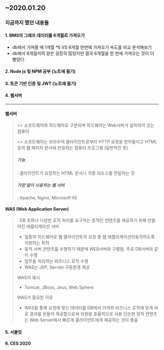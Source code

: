 ## ~2020.01.20


### 지금까지 했던 내용들
 #### 1. BMS의 그래프 데이터를 6개월로 가져오기
* db에서 가져올 때 1개월 *6 VS 6개월 한번에 가져오기 속도를 비교 분석해보기
* db에서 6개월치의 양은 굉장히 많았지만 결국 6개월을 한 번에 가져오는 것이 더 빨랐다.
 #### 2. Node js 및 NPM 공부 (노트에 필기)
 #### 3. 토큰 기반 인증 및 JWT (노트에 필기)
 #### 4. 웹서버 
 ---
 #### 웹서버
> => 소프트웨어와 하드웨어로 구분되며 하드웨어는 Web서버가 설치되어 있는 컴퓨터
>
> =>	소프트웨어는 브라우저 클라이언트로부터 HTTP 요청을 받아들이고 HTML 등의 웹 페이지 문서에 반응하는 컴퓨터 프로그램 (일반적인 뜻)
>
> ##### 기능
> : 클라이언트가 요청하는 HTML 문서나 각종 리소스를 전달하는 것
>
> ##### 가장 많이 사용하는 웹 서버 
> : Apache, Nginx, Microsoft IIS


 #### WAS (Web Application Server)
> : DB 조회나 다양한 로직 처리를 요구하는 동적인 컨텐츠를 제공하기 위해 만들어진 애플리케이션 서버
>-	일종의 미드웨어로 웹 클라이언트의 요청 중 웹 애플리케이션이동작하도록 지원하는 목적
>-	동적 서버 콘텐츠를 수행하기 때문에 WEB서버와 구별됨. 주로 DB서버와 같이 수행
>-	업무를 처리하는 비즈니스 로직 수행
>-	WAS는 JSP, Servlet 구동환경 제공
>
> WAS의 예시
> -	Tomcat, JBoss, Jeus, Web Sphere
>
> WAS가 필요한 이유
> -	WAS를 통해 요청에 맞는 데이터를 DB에서 가져와 비즈니스 로직에 맞게 바로 결과를 만들어 제공함으로써 자원을 효율적으로 사용
>   단순한 정적 컨텐츠는 Web Server에서 빠르게 클라이언트에게 제공하는 것이 좋음



 #### 5. 서블릿
 #### 6. CES 2020 
